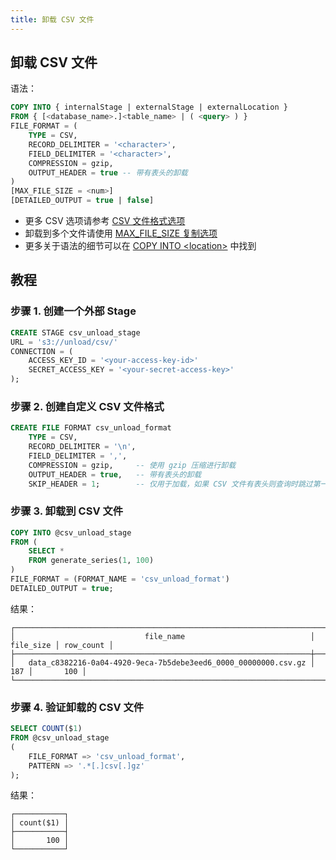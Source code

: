 ```yaml
---
title: 卸载 CSV 文件
---
```


## 卸载 CSV 文件

语法：

```sql
COPY INTO { internalStage | externalStage | externalLocation }
FROM { [<database_name>.]<table_name> | ( <query> ) }
FILE_FORMAT = (
    TYPE = CSV,
    RECORD_DELIMITER = '<character>',
    FIELD_DELIMITER = '<character>',
    COMPRESSION = gzip,
    OUTPUT_HEADER = true -- 带有表头的卸载
)
[MAX_FILE_SIZE = <num>]
[DETAILED_OUTPUT = true | false]
```

- 更多 CSV 选项请参考 [CSV 文件格式选项](/sql/sql-reference/file-format-options#csv-options)
- 卸载到多个文件请使用 [MAX_FILE_SIZE 复制选项](/sql/sql-commands/dml/dml-copy-into-location#copyoptions)
- 更多关于语法的细节可以在 [COPY INTO <location\>](/sql/sql-commands/dml/dml-copy-into-location) 中找到

## 教程

### 步骤 1. 创建一个外部 Stage

```sql
CREATE STAGE csv_unload_stage
URL = 's3://unload/csv/'
CONNECTION = (
    ACCESS_KEY_ID = '<your-access-key-id>'
    SECRET_ACCESS_KEY = '<your-secret-access-key>'
);
```

### 步骤 2. 创建自定义 CSV 文件格式

```sql
CREATE FILE FORMAT csv_unload_format
    TYPE = CSV,
    RECORD_DELIMITER = '\n',
    FIELD_DELIMITER = ',',
    COMPRESSION = gzip,     -- 使用 gzip 压缩进行卸载
    OUTPUT_HEADER = true,   -- 带有表头的卸载
    SKIP_HEADER = 1;        -- 仅用于加载，如果 CSV 文件有表头则查询时跳过第一行
```

### 步骤 3. 卸载到 CSV 文件

```sql
COPY INTO @csv_unload_stage
FROM (
    SELECT *
    FROM generate_series(1, 100)
)
FILE_FORMAT = (FORMAT_NAME = 'csv_unload_format')
DETAILED_OUTPUT = true;
```

结果：

```text
┌──────────────────────────────────────────────────────────────────────────────────────────┐
│                             file_name                            │ file_size │ row_count │
├──────────────────────────────────────────────────────────────────┼───────────┼───────────┤
│   data_c8382216-0a04-4920-9eca-7b5debe3eed6_0000_00000000.csv.gz │       187 │       100 │
└──────────────────────────────────────────────────────────────────────────────────────────┘
```

### 步骤 4. 验证卸载的 CSV 文件

```sql
SELECT COUNT($1)
FROM @csv_unload_stage
(
    FILE_FORMAT => 'csv_unload_format',
    PATTERN => '.*[.]csv[.]gz'
);
```

结果：

```text
┌───────────┐
│ count($1) │
├───────────┤
│       100 │
└───────────┘
```
